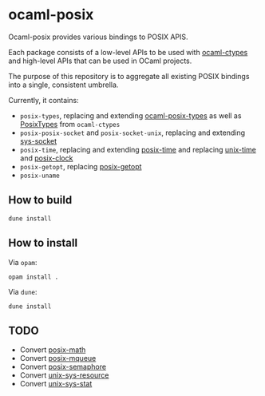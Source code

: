 # ocaml-posix

Ocaml-posix provides various bindings to POSIX APIS.

Each package consists of a low-level APIs to be used with [ocaml-ctypes](https://github.com/ocamllabs/ocaml-ctypes) and high-level APIs that can be used in OCaml projects.

The purpose of this repository is to aggregate all existing POSIX bindings into a single, consistent umbrella. 

Currently, it contains:
* `posix-types`, replacing and extending [ocaml-posix-types](https://github.com/yallop/ocaml-posix-types) as well as [PosixTypes](http://ocamllabs.io/ocaml-ctypes/PosixTypes.html) from `ocaml-ctypes`
* `posix-posix-socket` and `posix-socket-unix`, replacing and extending [sys-socket](https://github.com/toots/ocaml-sys-socket)
* `posix-time`, replacing and extending [posix-time](https://github.com/mwweissmann/ocaml-posix-time) and replacing [unix-time](https://github.com/dsheets/ocaml-unix-time) and [posix-clock](https://github.com/mwweissmann/ocaml-posix-clock)
* `posix-getopt`, replacing [posix-getopt](	https://github.com/toots/posix-getopt)
* `posix-uname`

## How to build

```
dune install
```

## How to install

Via `opam`:
```
opam install .
```

Via `dune`:
```
dune install
```

## TODO

* Convert [posix-math](https://github.com/mwweissmann/ocaml-posix-math)
* Convert [posix-mqueue](https://github.com/mwweissmann/ocaml-posix-mqueue)
* Convert [posix-semaphore](https://github.com/mwweissmann/ocaml-posix-semaphore)
* Convert [unix-sys-resource](https://github.com/dsheets/ocaml-unix-sys-resource)
* Convert [unix-sys-stat](https://github.com/dsheets/ocaml-unix-sys-stat)
